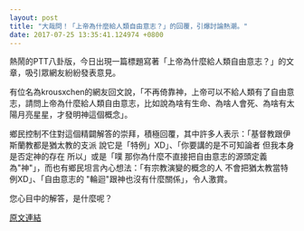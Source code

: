 ```yaml
---
layout: post
title: "大哉問！「上帝為什麼給人類自由意志？」的回覆，引爆討論熱潮。"
date: 2017-07-25 13:35:41.124974 +0800
---
```


熱鬧的PTT八卦版，今日出現一篇標題寫著「上帝為什麼給人類自由意志？」的文章，吸引眾網友紛紛發表意見。

有位名為krousxchen的網友回文說，「不再倚靠神，上帝可以不給人類有了自由意志，請問上帝為什麼給人類自由意志，比如說為啥有生命、為啥人會死、為啥有太陽月亮星星，才發明神這個概念」。

鄉民控制不住對這個精闢解答的崇拜，積極回覆，其中許多人表示：「基督教跟伊斯蘭教都是猶太教的支派 說它是「特例」XD」、「你要講的是不可知論者 但我本身是否定神的存在 所以」或是「噗 那你為什麼不直接把自由意志的源頭定義為"神"」，而也有鄉民坦言內心想法：「有宗教演變的概念的人 不會把猶太教當特例XD」、「自由意志的 "輪迴"跟神也沒有什麼關係」，令人激賞。

您心目中的解答，是什麼呢？

<a href = "https://www.ptt.cc/bbs/Gossiping/M.1500941689.A.F35.html">原文連結</a>

